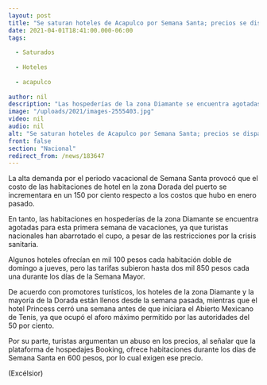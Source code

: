 ```yaml
---
layout: post
title: "Se saturan hoteles de Acapulco por Semana Santa; precios se disparan"
date: 2021-04-01T18:41:00.000-06:00
tags:
  
  - Saturados
  
  - Hoteles
  
  - acapulco
  
author: nil
description: "Las hospederías de la zona Diamante se encuentra agotadas para esta primera semana de vacaciones, ya que turistas han abarrotado el cupo, a pesar de las restricciones"
image: "/uploads/2021/images-2555403.jpg"
video: nil
audio: nil
alt: "Se saturan hoteles de Acapulco por Semana Santa; precios se disparan"
front: false
section: "Nacional"
redirect_from: /news/183647
---
```


La alta demanda por el periodo vacacional de Semana Santa provocó que el costo de las habitaciones de hotel en la zona Dorada del puerto se incrementara en un 150 por ciento respecto a los costos que hubo en enero pasado.

En tanto, las habitaciones en hospederías de la zona Diamante se encuentra agotadas para esta primera semana de vacaciones, ya que turistas nacionales han abarrotado el cupo, a pesar de las restricciones por la crisis sanitaria.

Algunos hoteles ofrecían en mil 100 pesos cada habitación doble de domingo a jueves, pero las tarifas subieron hasta dos mil 850 pesos cada una durante los días de la Semana Mayor.

De acuerdo con promotores turísticos, los hoteles de la zona Diamante y la mayoría de la Dorada están llenos desde la semana pasada, mientras que el hotel Princess cerró una semana antes de que iniciara el Abierto Mexicano de Tenis, ya que ocupó el aforo máximo permitido por las autoridades del 50 por ciento.

Por su parte, turistas argumentan un abuso en los precios, al señalar que la plataforma de hospedajes Booking, ofrece habitaciones durante los días de Semana Santa en 600 pesos, por lo cual exigen ese precio.

(Excélsior)